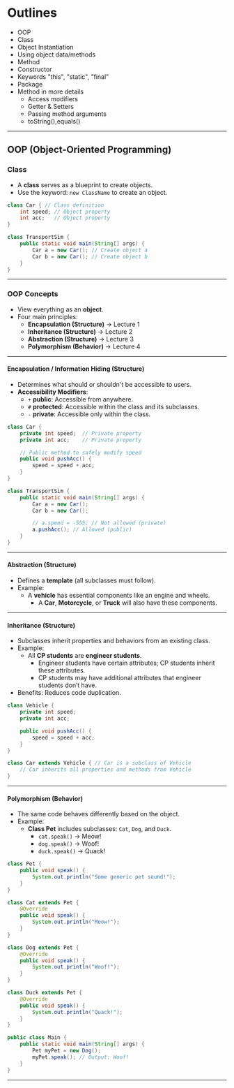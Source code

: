 # Outlines

- OOP
- Class
- Object Instantiation
- Using object data/methods
- Method
- Constructor
- Keywords "this", "static", "final"
- Package
- Method in more details
  - Access modifiers
  - Getter & Setters
  - Passing method arguments
  - toString(),equals()

---

## **OOP (Object-Oriented Programming)**

### **Class**

- A **class** serves as a blueprint to create objects.
- Use the keyword: `new ClassName` to create an object.

```java
class Car { // Class definition
    int speed; // Object property
    int acc;   // Object property
}

class TransportSim {
    public static void main(String[] args) {
        Car a = new Car(); // Create object a
        Car b = new Car(); // Create object b
    }
}
```

---

### **OOP Concepts**

- View everything as an **object**.
- Four main principles:
  - **Encapsulation (Structure)** → Lecture 1
  - **Inheritance (Structure)** → Lecture 2
  - **Abstraction (Structure)** → Lecture 3
  - **Polymorphism (Behavior)** → Lecture 4

---

#### **Encapsulation / Information Hiding (Structure)**

- Determines what should or shouldn't be accessible to users.
- **Accessibility Modifiers**:
  - `+` **public**: Accessible from anywhere.
  - `#` **protected**: Accessible within the class and its subclasses.
  - `-` **private**: Accessible only within the class.

```java
class Car {
    private int speed;  // Private property
    private int acc;    // Private property

    // Public method to safely modify speed
    public void pushAcc() {
        speed = speed + acc;
    }
}

class TransportSim {
    public static void main(String[] args) {
        Car a = new Car();
        Car b = new Car();

        // a.speed = -555; // Not allowed (private)
        a.pushAcc(); // Allowed (public)
    }
}
```

---

#### **Abstraction (Structure)**

- Defines a **template** (all subclasses must follow).
- Example:
  - A **vehicle** has essential components like an engine and wheels.
    - A **Car**, **Motorcycle**, or **Truck** will also have these components.

---

#### **Inheritance (Structure)**

- Subclasses inherit properties and behaviors from an existing class.
- Example:
  - All **CP students** are **engineer students**.
    - Engineer students have certain attributes; CP students inherit these attributes.
    - CP students may have additional attributes that engineer students don’t have.
- Benefits: Reduces code duplication.

```java
class Vehicle {
    private int speed;
    private int acc;

    public void pushAcc() {
        speed = speed + acc;
    }
}

class Car extends Vehicle { // Car is a subclass of Vehicle
    // Car inherits all properties and methods from Vehicle
}
```

---

#### **Polymorphism (Behavior)**

- The same code behaves differently based on the object.
- Example:
  - **Class Pet** includes subclasses: `Cat`, `Dog`, and `Duck`.
    - `cat.speak()` → Meow!
    - `dog.speak()` → Woof!
    - `duck.speak()` → Quack!

```java
class Pet {
    public void speak() {
        System.out.println("Some generic pet sound!");
    }
}

class Cat extends Pet {
    @Override
    public void speak() {
        System.out.println("Meow!");
    }
}

class Dog extends Pet {
    @Override
    public void speak() {
        System.out.println("Woof!");
    }
}

class Duck extends Pet {
    @Override
    public void speak() {
        System.out.println("Quack!");
    }
}

public class Main {
    public static void main(String[] args) {
        Pet myPet = new Dog();
        myPet.speak(); // Output: Woof!
    }
}
```

---
